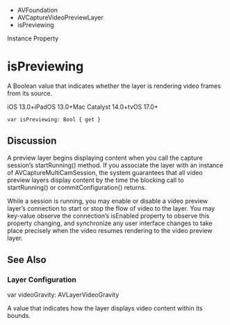 

- AVFoundation
- AVCaptureVideoPreviewLayer
-  isPreviewing 

Instance Property

# isPreviewing

A Boolean value that indicates whether the layer is rendering video frames from its source.

iOS 13.0+iPadOS 13.0+Mac Catalyst 14.0+tvOS 17.0+

``` source
var isPreviewing: Bool { get }
```

## Discussion

A preview layer begins displaying content when you call the capture session’s startRunning() method. If you associate the layer with an instance of AVCaptureMultiCamSession, the system guarantees that all video preview layers display content by the time the blocking call to startRunning() or commitConfiguration() returns.

While a session is running, you may enable or disable a video preview layer’s connection to start or stop the flow of video to the layer. You may key-value observe the connection’s isEnabled property to observe this property changing, and synchronize any user interface changes to take place precisely when the video resumes rendering to the video preview layer.

## See Also

### Layer Configuration

var videoGravity: AVLayerVideoGravity

A value that indicates how the layer displays video content within its bounds.

